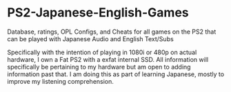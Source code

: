 # PS2-Japanese-English-Games
Database, ratings, OPL Configs, and Cheats for all games on the PS2 that can be played with Japanese Audio and English Text/Subs

Specifically with the intention of playing in 1080i or 480p on actual hardware, I own a Fat PS2 with a exfat internal SSD. All information will specifically be pertaining to my hardware but am open to adding information past that. 
I am doing this as part of learning Japanese, mostly to improve my listening comprehension. 
